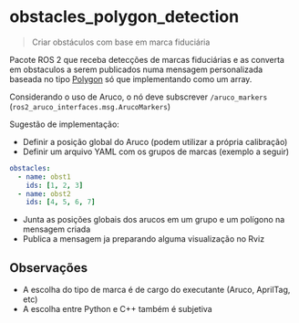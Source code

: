 # obstacles_polygon_detection

> Criar obstáculos com base em marca fiduciária

Pacote ROS 2 que receba detecções de marcas fiduciárias e as converta em obstaculos a serem publicados numa mensagem personalizada baseada no tipo [Polygon](https://docs.ros.org/en/noetic/api/geometry_msgs/html/msg/Polygon.html) só que implementando como um array.

Considerando o uso de Aruco, o nó deve subscrever `/aruco_markers` (`ros2_aruco_interfaces.msg.ArucoMarkers`)

Sugestão de implementação:
- Definir a posição global do Aruco (podem utilizar a própria calibração)
- Definir um arquivo YAML com os grupos de marcas (exemplo a seguir)
```yml
obstacles:
  - name: obst1
    ids: [1, 2, 3]
  - name: obst2
    ids: [4, 5, 6, 7]
```
- Junta as posições globais dos arucos em um grupo e um polígono na mensagem criada
- Publica a mensagem ja preparando alguma visualização no Rviz

## Observações
- A escolha do tipo de marca é de cargo do executante (Aruco, AprilTag, etc)
- A escolha entre Python e C++ também é subjetiva